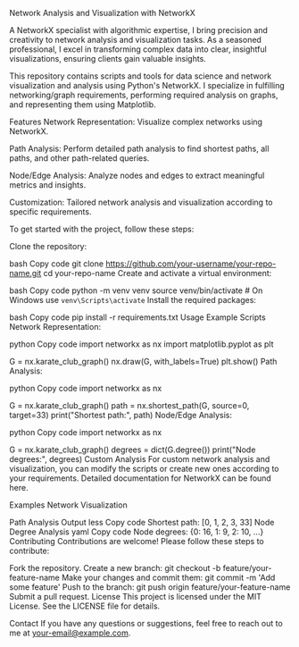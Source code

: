 Network Analysis and Visualization with NetworkX

A NetworkX specialist with algorithmic expertise, I bring precision and creativity to network analysis and visualization tasks. As a seasoned professional, I excel in transforming complex data into clear, insightful visualizations, ensuring clients gain valuable insights.

This repository contains scripts and tools for data science and network visualization and analysis using Python's NetworkX. I specialize in fulfilling networking/graph requirements, performing required analysis on graphs, and representing them using Matplotlib.

Features
Network Representation: Visualize complex networks using NetworkX.

Path Analysis: Perform detailed path analysis to find shortest paths, all paths, and other path-related queries.

Node/Edge Analysis: Analyze nodes and edges to extract meaningful metrics and insights.

Customization: Tailored network analysis and visualization according to specific requirements.

To get started with the project, follow these steps:

Clone the repository:

bash
Copy code
git clone https://github.com/your-username/your-repo-name.git
cd your-repo-name
Create and activate a virtual environment:

bash
Copy code
python -m venv venv
source venv/bin/activate  # On Windows use `venv\Scripts\activate`
Install the required packages:

bash
Copy code
pip install -r requirements.txt
Usage
Example Scripts
Network Representation:

python
Copy code
import networkx as nx
import matplotlib.pyplot as plt

G = nx.karate_club_graph()
nx.draw(G, with_labels=True)
plt.show()
Path Analysis:

python
Copy code
import networkx as nx

G = nx.karate_club_graph()
path = nx.shortest_path(G, source=0, target=33)
print("Shortest path:", path)
Node/Edge Analysis:

python
Copy code
import networkx as nx

G = nx.karate_club_graph()
degrees = dict(G.degree())
print("Node degrees:", degrees)
Custom Analysis
For custom network analysis and visualization, you can modify the scripts or create new ones according to your requirements. Detailed documentation for NetworkX can be found here.

Examples
Network Visualization

Path Analysis Output
less
Copy code
Shortest path: [0, 1, 2, 3, 33]
Node Degree Analysis
yaml
Copy code
Node degrees: {0: 16, 1: 9, 2: 10, ...}
Contributing
Contributions are welcome! Please follow these steps to contribute:

Fork the repository.
Create a new branch: git checkout -b feature/your-feature-name
Make your changes and commit them: git commit -m 'Add some feature'
Push to the branch: git push origin feature/your-feature-name
Submit a pull request.
License
This project is licensed under the MIT License. See the LICENSE file for details.

Contact
If you have any questions or suggestions, feel free to reach out to me at your-email@example.com.
